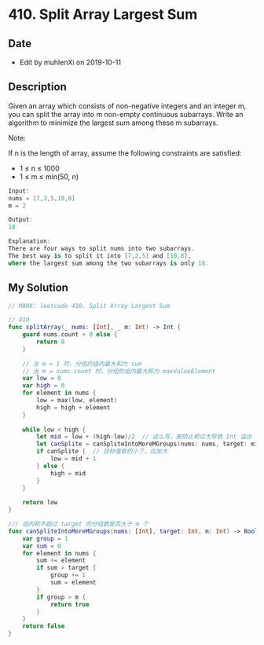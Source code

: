 # 410. Split Array Largest Sum

## Date

 - Edit by muhlenXi on 2019-10-11

## Description

Given an array which consists of non-negative integers and an integer m, you can split the array into m non-empty continuous subarrays. Write an algorithm to minimize the largest sum among these m subarrays.

Note:

If n is the length of array, assume the following constraints are satisfied:

- 1 ≤ n ≤ 1000
- 1 ≤ m ≤ min(50, n)

```swift
Input:
nums = [7,2,5,10,8]
m = 2

Output:
18

Explanation:
There are four ways to split nums into two subarrays.
The best way is to split it into [7,2,5] and [10,8],
where the largest sum among the two subarrays is only 18.
```

##  My Solution

```swift
// MARK: leetcode 410. Split Array Largest Sum

// 410
func splitArray(_ nums: [Int], _ m: Int) -> Int {
    guard nums.count > 0 else {
        return 0
    }
    
    // 当 m = 1 时，分组的组内最大和为 sum
    // 当 m = nums.count 时，分组的组内最大和为 maxValueElement
    var low = 0
    var high = 0
    for element in nums {
        low = max(low, element)
        high = high + element
    }
    
    while low < high {
        let mid = low + (high-low)/2  // 这么写，是防止和过大导致 Int 溢出
        let canSplite = canSpliteIntoMoreMGroups(nums: nums, target: mid, m: m)
        if canSplite {  // 目标值取的小了，应加大
            low = mid + 1
        } else {
            high = mid
        }
    }
    
    return low
}

/// 组内和不超过 target 的分组数是否大于 m 个
func canSpliteIntoMoreMGroups(nums: [Int], target: Int, m: Int) -> Bool {
    var group = 1
    var sum = 0
    for element in nums {
        sum += element
        if sum > target {
            group += 1
            sum = element
        }
        if group > m {
            return true
        }
    }
    return false
}
```